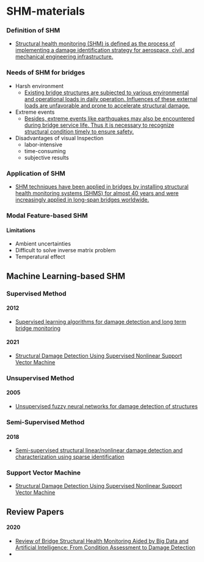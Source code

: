 # SHM-materials

### Definition of SHM 
- [Structural health monitoring (SHM) is defined as the process of implementing a damage identification strategy for aerospace, civil, and mechanical engineering infrastructure.](https://www.sciencedirect.com/topics/engineering/structural-health-monitoring#:~:text=Structural%20health%20monitoring%20(SHM)%20is%20defined%20as%20the%20process%20of%20implementing%20a%20damage%20identification%20strategy%20for%20aerospace%2C%20civil%2C%20and%20mechanical%20engineering%20infrastructure)


### Needs of SHM for bridges
- Harsh environment 
  - [Existing bridge structures are subjected to various environmental and operational loads in daily operation. Influences of these external loads are unfavorable and prone to accelerate structural damage.](https://ascelibrary.org/doi/10.1061/%28ASCE%29ST.1943-541X.0002535#:~:text=Existing%20bridge%20structures%20are%20subjected%20to%20various%20environmental%20and%20operational%20loads%20in%20daily%20operation.%20Influences%20of%20these%20external%20loads%20are%20unfavorable%20and%20prone%20to%20accelerate%20structural%20damage.)
- Extreme events 
  - [Besides, extreme events like earthquakes may also be encountered during bridge service life. Thus it is necessary to recognize structural condition timely to ensure safety.](https://ascelibrary.org/doi/10.1061/%28ASCE%29ST.1943-541X.0002535#:~:text=accelerate%20structural%20damage.-,Besides%2C%20extreme%20events%20like%20earthquakes%20may%20also%20be%20encountered%20during%20bridge%20service%20life.%20Thus%20it%20is%20necessary%20to%20recognize%20structural%20condition%20timely%20to%20ensure%20safety.,-Traditionally%2C%20visual%20inspection)   
- Disadvantages of visual Inspection 
  - labor-intensive
  - time-consuming
  - subjective results
   
### Application of SHM 
- [SHM techniques have been applied in bridges by installing structural health monitoring systems (SHMS) for almost 40 years and were increasingly applied in long-span bridges worldwide.](https://ascelibrary.org/doi/10.1061/%28ASCE%29ST.1943-541X.0002535#:~:text=SHM%20techniques%20have%20been%20applied%20in%20bridges%20by%20installing%20structural%20health%20monitoring%20systems%20(SHMS)%20for%20almost%2040%C2%A0years%20and%20were%20increasingly%20applied%20in%20long%2Dspan%20bridges%20worldwide%20(Brownjohn%20et%C2%A0al.%202011%3B%20Ko%20and%20Ni%202005%3B%20Nagarajaiah%20and%20Erazo%202016).)

### Modal Feature-based SHM 
#### Limitations 
- Ambient uncertainties
- Difficult to solve inverse matrix problem
- Temperatural effect



## Machine Learning-based SHM
### Supervised Method
#### 2012 
- [Supervised learning algorithms for damage detection and long term
bridge monitoring](https://www.researchgate.net/profile/Christian-Cremona/publication/279176380_Supervised_learning_algorithms_for_damage_detection_and_long_term_bridge_monitoring/links/5593b6bd08aed7453d468468/Supervised-learning-algorithms-for-damage-detection-and-long-term-bridge-monitoring.pdf)

#### 2021
- [Structural Damage Detection Using Supervised Nonlinear Support Vector Machine](https://www.mdpi.com/2504-477X/5/11/303)


### Unsupervised Method
#### 2005 
- [Unsupervised fuzzy neural networks for damage detection of structures](https://onlinelibrary.wiley.com/doi/abs/10.1002/stc.116)

### Semi-Supervised Method 


#### 2018
- [Semi-supervised structural linear/nonlinear damage detection and characterization using sparse identification](https://onlinelibrary.wiley.com/doi/full/10.1002/stc.2306)


### Support Vector Machine 
- [Structural Damage Detection Using Supervised Nonlinear Support Vector Machine](https://www.mdpi.com/2504-477X/5/11/303)



## Review Papers 
#### 2020
- [Review of Bridge Structural Health Monitoring Aided by Big Data and Artificial Intelligence: From Condition Assessment to Damage Detection](https://ascelibrary.org/doi/10.1061/%28ASCE%29ST.1943-541X.0002535)
-
